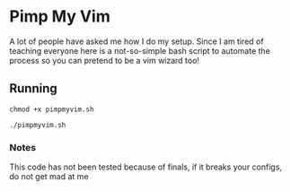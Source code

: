 # Pimp My Vim
A lot of people have asked me how I do my setup. Since I am tired of teaching everyone here is a not-so-simple bash script to automate the process so you can pretend to be a vim wizard too!

## Running
`chmod +x pimpmyvim.sh`

`./pimpmyvim.sh`

### Notes
This code has not been tested because of finals, if it breaks your configs, do not get mad at me
